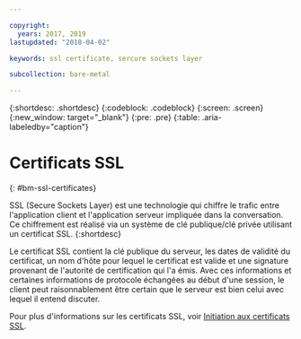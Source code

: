 ```yaml
---

copyright:
  years: 2017, 2019
lastupdated: "2018-04-02"

keywords: ssl certificate, sercure sockets layer

subcollection: bare-metal

---
```


{:shortdesc: .shortdesc}
{:codeblock: .codeblock}
{:screen: .screen}
{:new_window: target="_blank"}
{:pre: .pre}
{:table: .aria-labeledby="caption"}

# Certificats SSL
{: #bm-ssl-certificates}

SSL (Secure Sockets Layer) est une technologie qui chiffre le trafic entre l'application client et l'application serveur impliquée dans la conversation. Ce chiffrement est réalisé via un système de clé publique/clé privée utilisant un certificat SSL.
{:shortdesc}

Le certificat SSL contient la clé publique du serveur, les dates de validité du certificat, un nom d'hôte pour lequel le certificat est valide et une signature provenant de l'autorité de certification qui l'a émis. Avec ces informations et certaines informations de protocole échangées au début d'une session, le client peut raisonnablement être certain que le serveur est bien celui avec lequel il entend discuter.

Pour plus d'informations sur les certificats SSL, voir [Initiation aux certificats SSL](/docs/infrastructure/ssl-certificates?topic=ssl-certificates-getting-started-tutorial).
